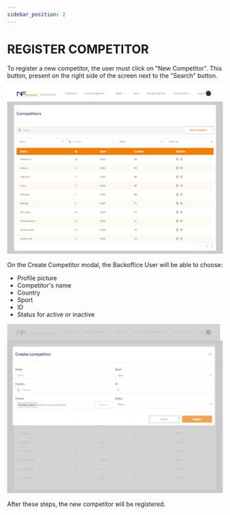 ```yaml
---
sidebar_position: 2
---
```


# REGISTER COMPETITOR

To register a new competitor, the user must click on "New Competitor". This button, present on the right side of the screen next to the "Search" button.

![1](/img/competidores.png)

On the Create Competitor modal, the Backoffice User will be able to choose:

- Profile picture
- Competitor's name
- Country
- Sport
- ID
- Status for active or inactive

![1](/img/criarcompetidor.png)

After these steps, the new competitor will be registered.